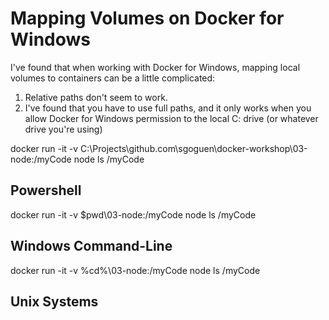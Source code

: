 # Mapping Volumes on Docker for Windows

I've found that when working with Docker for Windows, mapping local volumes to containers can
be a little complicated:

1. Relative paths don't seem to work.
2. I've found that you have to use full paths, and it only works when you allow Docker for Windows
   permission to the local C: drive (or whatever drive you're using)

docker run -it -v C:\Projects\github.com\sgoguen\docker-workshop\03-node:/myCode node ls /myCode

## Powershell

docker run -it -v $pwd\03-node:/myCode node ls /myCode

## Windows Command-Line

docker run -it -v %cd%\03-node:/myCode node ls /myCode

## Unix Systems